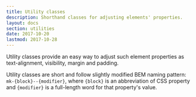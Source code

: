 ```yaml
---
title: Utility classes
description: Shorthand classes for adjusting elements' properties.
layout: docs
section: utilities
date: 2017-10-20
lastmod: 2017-10-28
---
```


Utility classes provide an easy way to adjust such element properties as text-alignment,
visibility, margin and padding.

Utility classes are short and follow slightly modified BEM naming pattern: `mk-{block}--{modifier}`,
where `{block}` is an abbreviation of CSS property and `{modifier}` is a full-length word for that
property's value.
